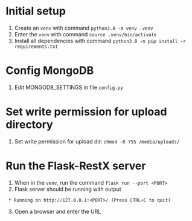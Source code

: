 # Initial setup
1. Create an `venv` with command `python3.8 -m venv .venv`
2. Enter the `venv` with command `source .venv/bin/activate`
3. Install all dependencies with command `python3.8 -m pip install -r requirements.txt`

# Config MongoDB
1. Edit MONGODB_SETTINGS in file `config.py`

# Set write permission for upload directory
1. Set write permission for upload dir: `chmod -R 755 /media/uploads/`

# Run the Flask-RestX server
1. When in the `venv`, run the command `flask run --port <PORT>`
2. Flask server should be running with output
```
 * Running on http://127.0.0.1:<PORT>/ (Press CTRL+C to quit)
```
3. Open a browser and enter the URL